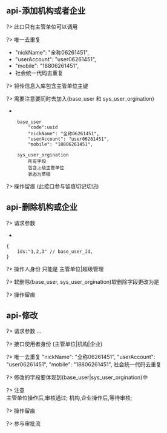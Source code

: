 ## api-添加机构或者企业

?> 此口只有主管单位可以调用

?> 唯一去重复
  - "nickName": "全称06261451",
  - "userAccount": "user06261451",
  - "mobile": "18806261451",
  - 社会统一代码去重复


?> 将传信息入库包含主管单位主键

?> 需要注意要同时去加入(base_user 和 sys_user_orgination)

- 
```
    base_user
        "code":uuid
        "nickName": "全称06261451",
        "userAccount": "user06261451",
        "mobile": "18806261451",
    
    sys_user_orgination
        所有字段
        包含上级主管单位
        状态为草稿
```



?> 操作留痕 (此接口参与留痕切记切记)

## api-删除机构或企业

?> 请求参数

- 
```
{
    ids:"1,2,3" // base_user_id,
}
```


?> 操作人身份 只能是 主管单位|超级管理

?> 软删除(base_user, sys_user_orgination)软删除字段更改为是


?> 操作留痕






## api-修改

?> 请求参数 ...



?> 接口使用者身份 (主管单位|机构|企业)


?> 唯一去重复
  "nickName": "全称06261451",
  "userAccount": "user06261451",
  "mobile": "18806261451",
  社会统一代码去重复


?> 修改的字段要体现到(base_user|sys_user_orgination)中


?> 注意  
    主管单位操作后,审核通过;
    机构,企业操作后,等待审核;


?> 操作留痕

?> 参与审批流